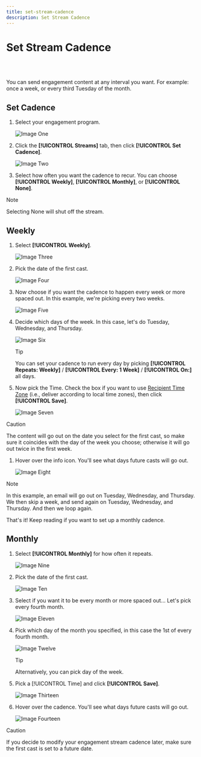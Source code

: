 ```yaml
---
title: set-stream-cadence
description: Set Stream Cadence
---
```


# Set Stream Cadence

<br>&nbsp;

You can send engagement content at any interval you want. For example: once a week, or every third Tuesday of the month.

## Set Cadence

1. Select your engagement program.

   ![Image One](/help/sky/assets/engagement-programs/set-stream-cadence/set-stream-cadence-1.png)

1. Click the **[!UICONTROL Streams]** tab, then click **[!UICONTROL Set Cadence]**.

   ![Image Two](/help/sky/assets/engagement-programs/set-stream-cadence/set-stream-cadence-2.png)

1. Select how often you want the cadence to recur. You can choose **[!UICONTROL Weekly]**, **[!UICONTROL Monthly]**, or **[!UICONTROL None]**.

>[!NOTE]
>
>Selecting None will shut off the stream.

## Weekly

1. Select **[!UICONTROL Weekly]**.

   ![Image Three](/help/sky/assets/engagement-programs/set-stream-cadence/set-stream-cadence-3.png)

1. Pick the date of the first cast.

   ![Image Four](/help/sky/assets/engagement-programs/set-stream-cadence/set-stream-cadence-4.png)

1. Now choose if you want the cadence to happen every week or more spaced out. In this example, we're picking every two weeks.

   ![Image Five](/help/sky/assets/engagement-programs/set-stream-cadence/set-stream-cadence-5.png)

1. Decide which days of the week. In this case, let's do Tuesday, Wednesday, and Thursday.

   ![Image Six](/help/sky/assets/engagement-programs/set-stream-cadence/set-stream-cadence-6.png)

   >[!TIP]
   >
   >You can set your cadence to run every day by picking **[!UICONTROL Repeats: Weekly]** / **[!UICONTROL Every: 1 Week]** / **[!UICONTROL On:]** all days.

1. Now pick the Time. Check the box if you want to use [Recipient Time Zone](https://docs.marketo.com/display/DOCS/Schedule+Engagement+Programs+with+Recipient+Time+Zone) (i.e., deliver according to local time zones), then click **[!UICONTROL Save]**.

   ![Image Seven](/help/sky/assets/engagement-programs/set-stream-cadence/set-stream-cadence-7.png)

>[!CAUTION]
>
>The content will go out on the date you select for the first cast, so make sure it coincides with the day of the week you choose; otherwise it will go out twice in the first week.

1. Hover over the info icon. You'll see what days future casts will go out.

   ![Image Eight](/help/sky/assets/engagement-programs/set-stream-cadence/set-stream-cadence-8.png)

>[!NOTE]
>
>In this example, an email will go out on Tuesday, Wednesday, and Thursday. We then skip a week, and send again on Tuesday, Wednesday, and Thursday. And then we loop again.

That's it! Keep reading if you want to set up a monthly cadence.

## Monthly

1. Select **[!UICONTROL Monthly]** for how often it repeats.

   ![Image Nine](/help/sky/assets/engagement-programs/set-stream-cadence/set-stream-cadence-9.png)

1. Pick the date of the first cast.

   ![Image Ten](/help/sky/assets/engagement-programs/set-stream-cadence/set-stream-cadence-10.png)

1. Select if you want it to be every month or more spaced out... Let's pick every fourth month.

   ![Image Eleven](/help/sky/assets/engagement-programs/set-stream-cadence/set-stream-cadence-11.png)

1. Pick which day of the month you specified, in this case the 1st of every fourth month.

   ![Image Twelve](/help/sky/assets/engagement-programs/set-stream-cadence/set-stream-cadence-12.png)

   >[!TIP]
   >
   >Alternatively, you can pick day of the week.

1. Pick a [!UICONTROL Time] and click **[!UICONTROL Save]**.

   ![Image Thirteen](/help/sky/assets/engagement-programs/set-stream-cadence/set-stream-cadence-13.png)

1. Hover over the cadence. You'll see what days future casts will go out.

   ![Image Fourteen](/help/sky/assets/engagement-programs/set-stream-cadence/set-stream-cadence-14.png)

>[!CAUTION]
>
>If you decide to modify your engagement stream cadence later, make sure the first cast is set to a future date.

